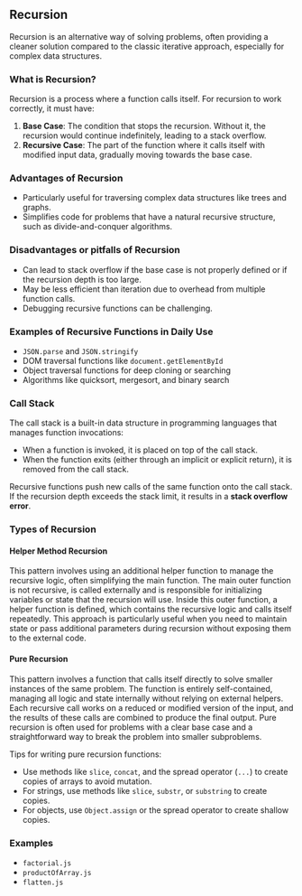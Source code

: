 ## Recursion

Recursion is an alternative way of solving problems, often providing a cleaner solution compared to the classic iterative approach, especially for complex data structures.

### What is Recursion?

Recursion is a process where a function calls itself. For recursion to work correctly, it must have:

1. **Base Case**: The condition that stops the recursion. Without it, the recursion would continue indefinitely, leading to a stack overflow.
2. **Recursive Case**: The part of the function where it calls itself with modified input data, gradually moving towards the base case.

### Advantages of Recursion

- Particularly useful for traversing complex data structures like trees and graphs.
- Simplifies code for problems that have a natural recursive structure, such as divide-and-conquer algorithms.

### Disadvantages or pitfalls of Recursion

- Can lead to stack overflow if the base case is not properly defined or if the recursion depth is too large.
- May be less efficient than iteration due to overhead from multiple function calls.
- Debugging recursive functions can be challenging.

### Examples of Recursive Functions in Daily Use

- `JSON.parse` and `JSON.stringify`
- DOM traversal functions like `document.getElementById`
- Object traversal functions for deep cloning or searching
- Algorithms like quicksort, mergesort, and binary search

### Call Stack

The call stack is a built-in data structure in programming languages that manages function invocations:

- When a function is invoked, it is placed on top of the call stack.
- When the function exits (either through an implicit or explicit return), it is removed from the call stack.

Recursive functions push new calls of the same function onto the call stack. If the recursion depth exceeds the stack limit, it results in a **stack overflow error**.

### Types of Recursion

#### Helper Method Recursion

This pattern involves using an additional helper function to manage the recursive logic, often simplifying the main function. The main outer function is not recursive, is called externally and is responsible for initializing variables or state that the recursion will use. Inside this outer function, a helper function is defined, which contains the recursive logic and calls itself repeatedly. This approach is particularly useful when you need to maintain state or pass additional parameters during recursion without exposing them to the external code.

#### Pure Recursion

This pattern involves a function that calls itself directly to solve smaller instances of the same problem. The function is entirely self-contained, managing all logic and state internally without relying on external helpers. Each recursive call works on a reduced or modified version of the input, and the results of these calls are combined to produce the final output. Pure recursion is often used for problems with a clear base case and a straightforward way to break the problem into smaller subproblems.

Tips for writing pure recursion functions:

- Use methods like `slice`, `concat`, and the spread operator (`...`) to create copies of arrays to avoid mutation.
- For strings, use methods like `slice`, `substr`, or `substring` to create copies.
- For objects, use `Object.assign` or the spread operator to create shallow copies.

### Examples

- `factorial.js`
- `productOfArray.js`
- `flatten.js`
